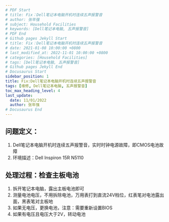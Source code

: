 ```yaml
---
# PDF Start
# title: Fix：Dell笔记本电脑开机时连续五声报警音
# author: 张年强
# subject: Household Facilities
# keywords: [Dell笔记本电脑, 五声报警音]
# PDF End
# Github pages Jekyll Start
# title: Fix：Dell笔记本电脑开机时连续五声报警音
# date: 2021-01-08 10:00:00 +0800
# last_modified_at: 2022-11-01 10:00:00 +0800
# categories: [Household Facilities]
# tags: [Dell笔记本电脑, 五声报警音] 
# Github pages Jekyll End
# Docusaurus Start
sidebar_position: 1
title: Fix:Dell笔记本电脑开机时连续五声报警音
tags: [维修, Dell笔记本电脑, 五声报警音]
toc_max_heading_level: 4
last_update:
  date: 11/01/2022
  author: 张年强
# Docusaurus End
---
```


## 问题定义：

1. Dell笔记本电脑开机时连续五声报警音，实时时钟电源故障，即CMOS电池故障
2. 环境描述：Dell Inspiron 15R N5110

## 处理过程：检查主板电池

1. 拆开笔记本电脑，露出主板电池即可
2. 测量电池电压，不用拆除电池，万用表打到直流24V档位，红表笔对电池露出面，黑表笔对主板地
3. 如果无电压，更换电池，注意：需要重新设置BIOS
4. 如果有电压且电压大于2V，转动电池
